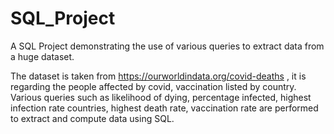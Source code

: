 # SQL_Project

A SQL Project demonstrating the use of various queries to extract data from a huge dataset. 

The dataset is taken from https://ourworldindata.org/covid-deaths , it is regarding the people affected by covid, vaccination listed by country.
Various queries such as likelihood of dying, percentage infected, highest infection rate countries, highest death rate, vaccination rate are performed to extract and compute data using SQL.
